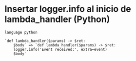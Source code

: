 # Insertar logger.info al inicio de lambda_handler (Python)

```grit
language python

`def lambda_handler($params) -> $ret:
    $body` => `def lambda_handler($params) -> $ret:
    logger.info('Event received:', extra=event)
    $body`

```
